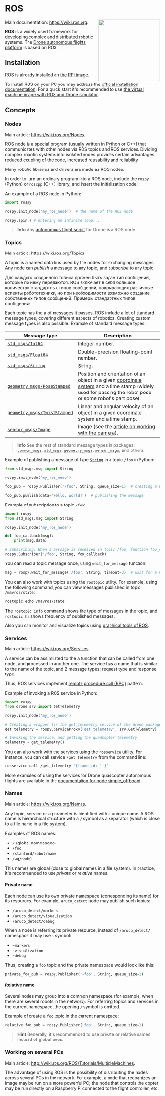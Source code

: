 # ROS

<img src="../assets/ros.svg" width="200" align="right">

Main documentation: https://wiki.ros.org.

**ROS** is a widely used framework for developing complex and distributed robotic systems. The [Drone autonomous flights platform](programming.md) is based on ROS.

## Installation

ROS is already installed on [the RPi image](image.md).

To install ROS on your PC you may address the [official installation documentation](https://wiki.ros.org/noetic/Installation/Ubuntu). For a quick start it's recommended to use [the virtual machine image with ROS and Drone simulator](simulation_vm.md).

## Concepts

### Nodes

Main article: https://wiki.ros.org/Nodes.

ROS node is a special program (usually written in Python or C++) that communicates with other nodes via ROS topics and ROS services. Dividing complex robotic systems into isolated nodes provides certain advantages: reduced coupling of the code, increased reusability and reliability.

Many robotic libraries and drivers are made as ROS nodes.

In order to turn an ordinary program into a ROS node, include the `rospy` (Python) or `roscpp` (C++) library, and insert the initialization code.

An example of a ROS node in Python:

```python
import rospy

rospy.init_node('my_ros_node')  # the name of the ROS node

rospy.spin() # entering an infinite loop...
```

> **Info** Any [autonomous flight script](programming.md) for Drone is a ROS node.

### Topics

Main article: https://wiki.ros.org/Topics

A topic is a named data bus used by the nodes for exchanging messages. Any node can *publish* a message to any topic, and *subscribe* to any topic.

Для каждого созданного топика должен быть задан тип сообщений, которые по нему передаются. ROS включает в себя большое количество стандартных типов сообщений, покрывающих различные аспекты робототехники, но при необходимости возможно создание собственных типов сообщений. Примеры стандартных типов сообщений:

Each topic has the a of messages it passes. ROS include a lot of standard message types, covering different aspects of robotics. Creating custom message types is also possible. Example of standard message types:

|Message type|Description|
|-|-|
|[`std_msgs/Int64`](https://docs.ros.org/api/std_msgs/html/msg/Int64.html)|Integer number.|
|[`std_msgs/Float64`](https://docs.ros.org/api/std_msgs/html/msg/Float64.html)|Double-precision floating-point number.|
|[`std_msgs/String`](https://docs.ros.org/api/std_msgs/html/msg/String.html)|String.|
|[`geometry_msgs/PoseStamped`](https://docs.ros.org/api/geometry_msgs/html/msg/PoseStamped.html)|Position and orientation of an object in a given [coordinate system](frames.md) and a time stamp (widely used for passing the robot pose or some robot's part pose).|
|[`geometry_msgs/TwistStamped`](https://docs.ros.org/api/geometry_msgs/html/msg/TwistStamped.html)|Linear and angular velocity of an object in a given coordinate system and a time stamp.|
|[`sensor_msgs/Image`](https://docs.ros.org/api/sensor_msgs/html/msg/Image.html)|Image (see the [article on working with the camera](camera.md)).|

> **Info** See the rest of standard message types in packages: [`common_msgs`](http://wiki.ros.org/common_msgs), [`std_msgs`](https://wiki.ros.org/std_msgs), [`geometry_msgs`](https://wiki.ros.org/geometry_msgs), [`sensor_msgs`](https://wiki.ros.org/sensor_msgs), and others.

Example of publishing a message of type [`String`]((https://docs.ros.org/api/std_msgs/html/msg/String.html)) in a topic `/foo` in Python:

```python
from std_msgs.msg import String

rospy.init_node('my_ros_node')

foo_pub = rospy.Publisher('/foo', String, queue_size=1)  # creating a Publisher

foo_pub.publish(data='Hello, world!')  # publishing the message
```

Example of subscription to a topic `/foo`:

```python
import rospy
from std_msgs.msg import String

rospy.init_node('my_ros_node')

def foo_callback(msg):
    print(msg.data)

# Subscribing. When a message is received in topic /foo, function foo_callback will be invoked.
rospy.Subscriber('/foo', String, foo_callback)
```

You can read a topic message once, using `wait_for_message` function:

```python
msg = rospy.wait_for_message('/foo', String, timeout=3)  # wait for a message in /foo topic with timeout of 3 seconds
```

You can also work with topics using the `rostopic` utility. For example, using the following command, you can view messages published in topic `/mavros/state`:

```bash
rostopic echo /mavros/state
```

The `rostopic info` command shows the type of messages in the topic, and `rostopic hz` shows frequency of published messages.

Also you can monitor and visualize topics using [graphical tools of ROS](rviz.md).

### Services

Main article: https://wiki.ros.org/Services

A service can be assimilated to the a function that can be called from one node, and processed in another one. The service has a name that is similar to the name of the topic, and 2 message types: request type and response type.

Thus, ROS services implement [remote procedure call (RPC)](https://en.wikipedia.org/wiki/Remote_procedure_call) pattern.

Example of invoking a ROS service in Python:

```python
import rospy
from drone.srv import GetTelemetry

rospy.init_node('my_ros_node')

# Creating a wrapper for the get_telemetry service of the drone package with the GetTelemetry type:
get_telemetry = rospy.ServiceProxy('get_telemetry', srv.GetTelemetry)

# Invoking the service, and getting the quadcopter telemetry:
telemetry = get_telemetry()
```

You can also work with the services using the `rosservice` utility. For instance, you can call service `/get_telemetry` from the command line:

```bash
rosservice call /get_telemetry "{frame_id: ''}"
```

More examples of using the services for Drone quadcopter autonomous flights are available in the [documentation for node simple_offboard](simple_offboard.md).

### Names

Main article: https://wiki.ros.org/Names.

Any topic, service or a parameter is identified with a unique name. A ROS name is hierarchical structure with a `/` symbol as a separator (which is close to a file name in a file system).

Examples of ROS names:

* `/` (global namespace)
* `/foo`
* `/stanford/robot/name`
* `/wg/node1`

This names are global (close to global names in a file system). In practice, it's recommended to use *private* or *relative* names.

#### Private name

Each node can use its own private namespace (corresponding its name) for its resources. For example, `aruco_detect` node may publish such topics:

* `/aruco_detect/markers`
* `/aruco_detect/visualization`
* `/aruco_detect/debug`

When a node is referring its private resource, instead of `/aruco_detect/` namespace it may use `~` symbol:

* `~markers`
* `~visualization`
* `~debug`

Thus, creating a `foo` topic and the private namespace would look like this:

```python
private_foo_pub = rospy.Publisher('~foo', String, queue_size=1)
```

#### Relative name

Several nodes may group into a common namespace (for example, when there are several robots in the network). For referring topics and services in the current namespace, the opening `/` symbol is omitted.

Example of create a `foo` topic in the current namespace:

```python
relative_foo_pub = rospy.Publisher('foo', String, queue_size=1)
```

> **Hint** Generally, it's recommended to use private or relative names instead of global ones.

### Working on several PCs

Main article: http://wiki.ros.org/ROS/Tutorials/MultipleMachines.

The advantage of using ROS is the possibility of distributing the nodes across several PCs in the network. For example, a node that recognizes an image may be run on a more powerful PC; the node that controls the copter may be run directly on a Raspberry Pi connected to the flight controller, etc.
